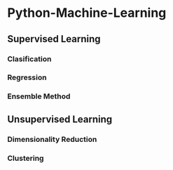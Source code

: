 # Python-Machine-Learning

## Supervised Learning

### Clasification
### Regression
### Ensemble Method

## Unsupervised Learning

### Dimensionality Reduction
### Clustering



